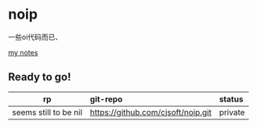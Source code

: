 # noip  
一些oi代码而已、  

[my notes](notes/summary.md)  
## Ready to go!  
  
| rp |             git-repo             |status |  
|:--:|:---------------------------------|:------|  
|seems still to be nil |https://github.com/cjsoft/noip.git|private|  

